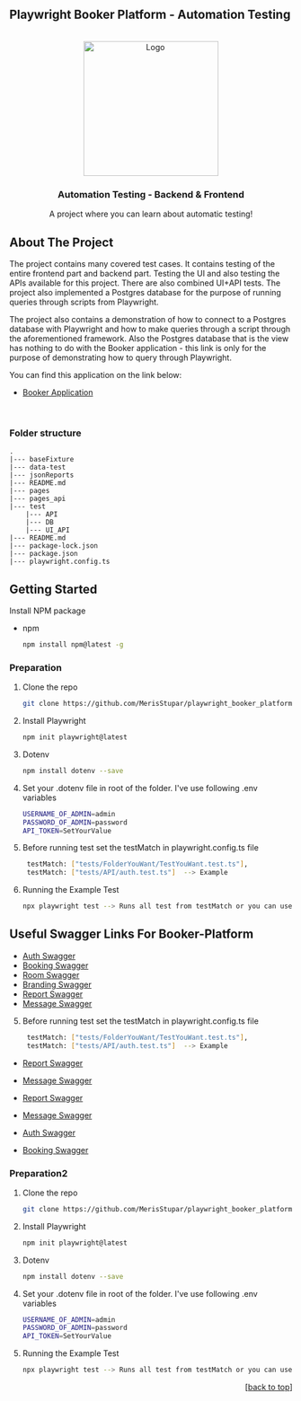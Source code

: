 <div id="top"></div>

## Playwright Booker Platform - Automation Testing


<div id="top"></div>

<br />
<div align="center">
  
<img src="https://pbs.twimg.com/profile_images/1318604600677527552/stk8sqYZ_400x400.png" alt="Logo" width="240" height="240">


  <h3 align="center">Automation Testing - Backend & Frontend</h3>

  <p align="center">
    A project where you can learn about automatic testing!
  </p>
</div>



## About The Project
The project contains many covered test cases. It contains testing of the entire frontend part and backend part. Testing the UI and also testing the APIs available for this project. There are also combined UI+API tests. The project also implemented a Postgres database for the purpose of running queries through scripts from Playwright.

The project also contains a demonstration of how to connect to a Postgres database with Playwright and how to make queries through a script through the aforementioned framework. Also the Postgres database that is the view has nothing to do with the Booker application - this link is only for the purpose of demonstrating how to query through Playwright.

You can find this application on the link below:
* [Booker Application](https://automationintesting.online/)

<br />


### Folder structure
    .
    |--- baseFixture
    |--- data-test
    |--- jsonReports
    |--- README.md
    |--- pages
    |--- pages_api
    |--- test
        |--- API
        |--- DB
        |--- UI_API
    |--- README.md
    |--- package-lock.json
    |--- package.json
    |--- playwright.config.ts

## Getting Started

Install NPM package
* npm
  ```sh
  npm install npm@latest -g
  ```
### Preparation
1. Clone the repo
   ```sh
   git clone https://github.com/MerisStupar/playwright_booker_platform.git
   ```
2. Install Playwright
   ```sh
   npm init playwright@latest
   ```
3. Dotenv 
   ```sh
   npm install dotenv --save
   ```
4. Set your .dotenv file in root of the folder. I've use following .env variables
   ```sh
   USERNAME_OF_ADMIN=admin
   PASSWORD_OF_ADMIN=password
   API_TOKEN=SetYourValue
   ```
5. Before running test set the testMatch in playwright.config.ts file
   ```sh
    testMatch: ["tests/FolderYouWant/TestYouWant.test.ts"],
    testMatch: ["tests/API/auth.test.ts"]  --> Example 
   ```
6. Running the Example Test
   ```sh
   npx playwright test --> Runs all test from testMatch or you can use scripts from package.json
   ```
## Useful Swagger Links For Booker-Platform

* [Auth Swagger](https://automationintesting.online/auth/swagger-ui/index.html#/)
* [Booking Swagger](https://automationintesting.online/booking/swagger-ui/index.html#/)
* [Room Swagger](https://automationintesting.online/room/swagger-ui/index.html#/)
* [Branding Swagger](https://automationintesting.online/branding/swagger-ui/index.html#/)
* [Report Swagger](https://automationintesting.online/report/swagger-ui/index.html#/)
* [Message Swagger](https://automationintesting.online/message/swagger-ui/index.html#/)



5. Before running test set the testMatch in playwright.config.ts file
   ```sh
    testMatch: ["tests/FolderYouWant/TestYouWant.test.ts"],
    testMatch: ["tests/API/auth.test.ts"]  --> Example 
   ```

   
* [Report Swagger](https://automationintesting.online/report/swagger-ui/index.html#/)
* [Message Swagger](https://automationintesting.online/message/swagger-ui/index.html#/)
* [Report Swagger](https://automationintesting.online/report/swagger-ui/index.html#/)
* [Message Swagger](https://automationintesting.online/message/swagger-ui/index.html#/)






* [Auth Swagger](https://automationintesting.online/auth/swagger-ui/index.html#/)
* [Booking Swagger](https://automationintesting.online/booking/swagger-ui/index.html#/)




### Preparation2
1. Clone the repo
   ```sh
   git clone https://github.com/MerisStupar/playwright_booker_platform.git
   ```
2. Install Playwright
   ```sh
   npm init playwright@latest
   ```
3. Dotenv 
   ```sh
   npm install dotenv --save
   ```
4. Set your .dotenv file in root of the folder. I've use following .env variables
   ```sh
   USERNAME_OF_ADMIN=admin
   PASSWORD_OF_ADMIN=password
   API_TOKEN=SetYourValue
   ```

6. Running the Example Test
   ```sh
   npx playwright test --> Runs all test from testMatch or you can use scripts from package.json

<p align="right">[<a href="#top">back to top</a>]</p>
